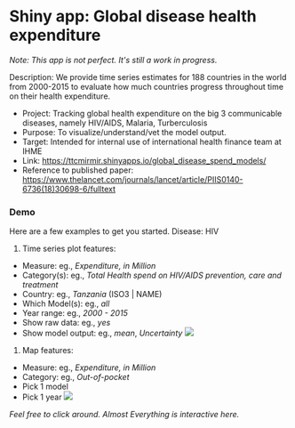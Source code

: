 # Shiny app: Global disease health expenditure
*Note: This app is not perfect. It's still a work in progress.*

Description: We provide time series estimates for 188 countries in the world from 2000-2015 to evaluate how much countries progress throughout time on their health expenditure. 

 + Project: Tracking global health expenditure on the big 3 communicable diseases, namely HIV/AIDS, Malaria, Turberculosis
 + Purpose: To visualize/understand/vet the model output.
 + Target: Intended for internal use of international health finance team at IHME
 + Link: https://ttcmirmir.shinyapps.io/global_disease_spend_models/
 + Reference to published paper: https://www.thelancet.com/journals/lancet/article/PIIS0140-6736(18)30698-6/fulltext
  
### Demo
Here are a few examples to get you started.
Disease: HIV
1. Time series plot features:
  + Measure: eg., _Expenditure, in Million_
  + Category(s): eg., _Total Health spend on HIV/AIDS prevention, care and treatment_
  + Country: eg., _Tanzania_ (ISO3 | NAME)
  + Which Model(s): eg., _all_
  + Year range: eg., _2000 - 2015_
  + Show raw data: eg., _yes_
  + Show model output: eg., _mean_, _Uncertainty_
![](time-series.gif)

1. Map features:
  + Measure: eg., _Expenditure, in Million_
  + Category: eg., _Out-of-pocket_
  + Pick 1 model
  + Pick 1 year
![](map.gif)

 *Feel free to click around. Almost Everything is interactive here.*
